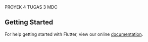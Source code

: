 PROYEK 4 TUGAS 3 MDC

## Getting Started

For help getting started with Flutter, view our online
[documentation](https://flutter.io/).

